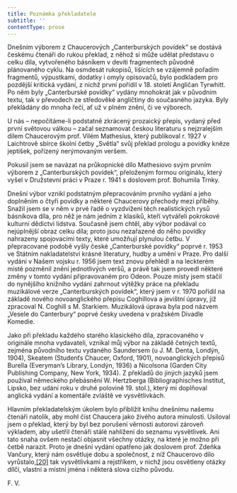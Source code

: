 ```yaml
---
title: Poznámka překladatele
subtitle: ''
contentType: prose
---
```


<section>

Dnešním výborem z Chaucerových „Canterburských povídek“ se dostává českému čtenáři do rukou překlad, z něhož si může udělat představu o celku díla, vytvořeného básníkem v devíti fragmentech původně plánovaného cyklu. Na osmdesát rukopisů, lišících se vzájemně pořadím fragmentů, výpustkami, dodatky i omyly opisovačů, bylo podkladem pro pozdější kritická vydání, z nichž první pořídil v 18. století Angličan Tyrwhitt. Po něm byly „Canterburské povídky“ vydány mnohokrát jak v původním textu, tak v převodech ze středověké angličtiny do současného jazyka. Byly překládány do mnoha řečí, ať už v plném znění, či ve výborech.

</section>

<section>

U nás – nepočítáme-li podstatně zkrácený prozaický přepis, vydaný před první světovou válkou – začal seznamovat českou literaturu s nejzralejším dílem Chaucerovým prof. Vilém Mathesius, který publikoval r. 1927 v Laichtrově sbírce školní četby „Světla“ svůj překlad prologu a povídky kněze jeptišek, pořízený nerýmovaným veršem.

Pokusil jsem se navázat na průkopnické dílo Mathesiovo svým prvním výborem z „Canterburských povídek“, přeloženým formou originálu, který vyšel v Družstevní práci v Praze r. 1941 s doslovem prof. Bohumila Trnky.

Dnešní výbor vznikl podstatným přepracováním prvního vydání a jeho doplněním o čtyři povídky a některé Chaucerovy přechody mezi příběhy. Snažil jsem se v něm v prvé řadě o vyzdvižení těch realistických rysů básníkova díla, pro něž je nám jedním z klasiků, kteří vytvářeli pokrokové kulturní dědictví lidstva. Současně jsem chtěl, aby výbor podával co nejúplnější obraz celku díla; proto jsou nezařazené do něho povídky nahrazeny spojovacími texty, které umožňují plynulou četbu. V přepracované podobě vyšly české „Canterburské povídky“ poprvé r. 1953 ve Státním nakladatelství krásné literatury, hudby a umění v Praze. Pro další vydání v Našem vojsku r. 1956 jsem text znovu přehlédl a na leckterém místě pozměnil znění jednotlivých veršů, a právě tak jsem provedl některé změny v tomto vydání připravovaném pro Odeon. Pouze místy jsem stačil do nynějšího knižního vydání zahrnout výtěžky práce na překladu muzikálové verze „Canterburských povídek“, který jsem v r. 1970 pořídil na základě nového novoanglického přepisu Coghillova a jevištní úpravy, již zpracoval N. Coghill s M. Starkiem. Muzikálová úprava byla pod názvem „Vesele do Canterbury“ poprvé česky uvedena v pražském Divadle Komedie.

Jako při překladu každého starého klasického díla, zpracovaného v originále mnoha vydavateli, vznikal můj výbor na základě četných textů, zejména původního textu vydaného Saundersem (u J. M. Denta, Londýn, 1904), Skeatem (Studenťs Chaucer, Oxford, 1901), novoanglických přepisů Burella (Everyman’s Library, Londýn, 1936) a Nicolsona (Garden City Publishing Company, New York, 1934). Z překladů do jiných jazyků jsem používal německého přebásnění W. Hertzberga (Bibliographisches Institut, Lipsko, bez udání roku v druhé polovině 19. stol.), který mi doplňoval anglická vydání a komentáře zvláště ve vysvětlivkách.

Hlavním překladatelským úkolem bylo přiblížit knihu dnešnímu našemu čtenáři natolik, aby mohl číst Chaucera jako živého autora minulosti. Usiloval jsem o překlad, který by byl bez porušení věrnosti autorovi zároveň výkladem, aby ušetřil čtenáři stálé nahlížení do seznamu vysvětlivek. Ani tato snaha ovšem nestačí objasnit všechny otázky, na které je možno při četbě narazit. Proto je dnešní vydání opatřeno jak doslovem prof. Zdeňka Vančury, který nám osvětluje dobu a společnost, z níž Chaucerovo dílo vyrůstalo,[\[20\]](./resources/undefined) tak vysvětlivkami a rejstříkem, v nichž jsou osvětleny otázky dílčí, vlastní a místní jména i některá slova cizího původu.

F. V.

</section>
